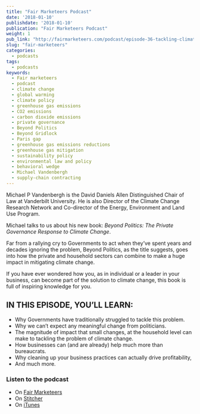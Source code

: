 ```yaml
---
title: "Fair Marketeers Podcast"
date: '2018-01-10'
publishdate: '2018-01-10'
publication: "Fair Marketeers Podcast"
weight: 1
pub_link: "http://fairmarketeers.com/podcast/episode-36-tackling-climate-change-new-ways-professor-michael-vandenbergh/"
slug: "fair-marketeers"
categories:
  - podcasts
tags:
  - podcasts
keywords:
  - Fair marketeers
  - podcast
  - climate change
  - global warming
  - climate policy
  - greenhouse gas emissions
  - CO2 emissions
  - carbon dioxide emissions
  - private governance
  - Beyond Politics
  - Beyond Gridlock
  - Paris gap
  - greenhouse gas emissions reductions
  - greenhouse gas mitigation
  - sustainability policy
  - environmental law and policy
  - behavioral wedge
  - Michael Vandenbergh
  - supply-chain contracting
---
```

Michael P Vandenbergh is the David Daniels Allen Distinguished Chair of Law at
Vanderbilt University. He is also Director of the Climate Change Research Network
and Co-director of the Energy, Environment and Land Use Program.

Michael talks to us about his new book: _Beyond Politics: The Private Governance
Response to Climate Change_.

Far from a rallying cry to Governments to act when they’ve spent years and
decades ignoring the problem, Beyond Politics, as the title suggests, goes into
how the private and household sectors can combine to make a huge impact in
mitigating climate change.

If you have ever wondered how you, as in individual or a leader in your business,
can become part of the solution to climate change, this book is full of inspiring
knowledge for you.

## IN THIS EPISODE, YOU’LL LEARN:

* Why Governments have traditionally struggled to tackle this problem.
* Why we can’t expect any meaningful change from politicians.
* The magnitude of impact that small changes, at the household level can make to
  tackling the problem of climate change.
* How businesses can (and are already) help much more than bureaucrats.
* Why cleaning up your business practices can actually drive profitability,
* And much more.

### Listen to the podcast

* On [Fair Marketeers](http://fairmarketeers.com/podcast/episode-36-tackling-climate-change-new-ways-professor-michael-vandenbergh/)
* On [Stitcher](http://fairmarketeers.com/podcast/episode-36-tackling-climate-change-new-ways-professor-michael-vandenbergh/fairmerketeers.com/stitcher)
* On [iTunes](http://fairmarketeers.com/podcast/episode-36-tackling-climate-change-new-ways-professor-michael-vandenbergh/fairmarketeers.com/itunes)
